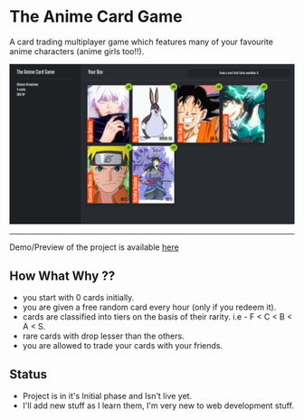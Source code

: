 # The Anime Card Game

A card trading multiplayer game which features many of your favourite anime characters (anime girls too!!). 

![Game's Current look](./preview.png?raw=true "Game's Current look")

---

Demo/Preview of the project is available [here](https://guchii.github.io/theanimecardgame/)

## How What Why ??

- you start with 0 cards initially.
- you are given a free random card every hour (only if you redeem it).
- cards are classified into tiers on the basis of their rarity. i.e - F < C < B < A < S.
- rare cards with drop lesser than the others.
- you are allowed to trade your cards with your friends.

## Status

- Project is in it's Initial phase and Isn't live yet.
- I'll add new stuff as I learn them, I'm very new to web development stuff.
